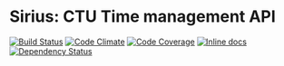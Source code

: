 # Sirius: CTU Time management API

[![Build Status](https://travis-ci.org/cvut/sirius.svg?branch=master)](https://travis-ci.org/cvut/sirius)
[![Code Climate](https://img.shields.io/codeclimate/github/cvut/sirius.svg)](https://codeclimate.com/github/cvut/sirius)
[![Code Coverage](https://img.shields.io/codeclimate/coverage/github/cvut/sirius.svg)](https://codeclimate.com/github/cvut/sirius)
[![Inline docs](http://inch-ci.org/github/cvut/sirius.svg)](http://inch-ci.org/github/cvut/sirius)
[![Dependency Status](https://www.versioneye.com/user/projects/535a56bafe0d07a3cb0000a6/badge.svg)](https://www.versioneye.com/user/projects/535a56bafe0d07a3cb0000a6)
